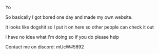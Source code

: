 Yo

So basically I got bored one day and made my own website.

It looks like dogshit so I put it on here so other people can check it out

I have no idea what i'm doing so if you do please help

Contact me on discord: mUcW#5892

